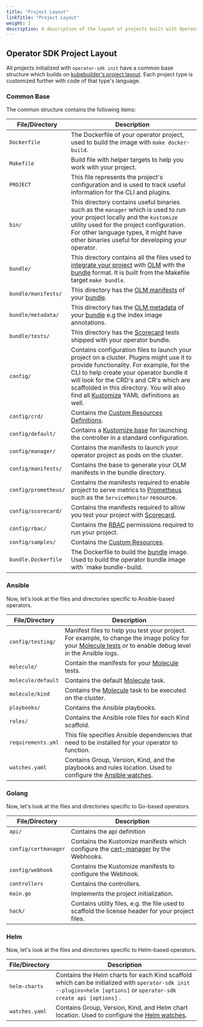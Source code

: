 ```yaml
---
title: "Project Layout"
linkTitle: "Project Layout"
weight: 2
description: A description of the layout of projects built with Operator SDK
---
```


## Operator SDK Project Layout

All projects initialized with `operator-sdk init` have a common base structure which builds on [kubebuilder's project layout][kb-whats in-a-basic-project?]. Each project type is customized further with code of that type's language.

### Common Base

The common structure contains the following items:

| File/Directory | Description | 
| ------ | ----- |
| `Dockerfile` | The Dockerfile of your operator project, used to build the image with `make docker-build`. |
| `Makefile` | Build file with helper targets to help you work with your project. |
| `PROJECT` | This file represents the project's configuration and is used to track useful information for the CLI and plugins. |
| `bin/` | This directory contains useful binaries such as the `manager` which is used to run your project locally and  the `kustomize` utility used for the project configuration. For other language types, it might have other binaries useful for developing your operator. |
| `bundle/` | This directory contains all the files used to [integrate your project][olm-integrate] with [OLM][olm] with the [bundle][bundle] format. It is built from the Makefile target `make bundle`. |
| `bundle/manifests/` | This directory has the [OLM manifests][olm-manifests] of your [bundle][bundle]. |
| `bundle/metadata/`  | This directory has the [OLM metadata][olm-metadata] of your [bundle][bundle] e.g the index image annotations. |
| `bundle/tests/` | This directory has the [Scorecard][scorecard] tests shipped with your operator bundle. |
| `config/` | Contains configuration files to launch your project on a cluster. Plugins might use it to provide functionality. For example, for the CLI  to help create your operator bundle it will look for the CRD's and CR's which are scaffolded in this directory. You will also find all [Kustomize][Kustomize] YAML definitions as well. |
| `config/crd/` | Contains the [Custom Resources Definitions][k8s-crd-doc]. |
| `config/default/` | Contains a [Kustomize base][kustomize-base] for launching the controller in a standard configuration. |
| `config/manager/` | Contains the manifests to launch your operator project as pods on the cluster. |
| `config/manifests/` | Contains the base to generate your OLM manifests in the bundle directory. |
| `config/prometheus/` | Contains the manifests required to enable project to serve metrics to [Prometheus][kb-metrics] such as the `ServiceMonitor` resource. |
| `config/scorecard/` | Contains the manifests required to allow you test your project with [Scorecard][scorecard]. |
| `config/rbac/` | Contains the [RBAC][k8s-rbac] permissions required to run your project. |
| `config/samples/` | Contains the [Custom Resources][k8s-cr-doc]. |
| `bundle.Dockerfile` |  The Dockerfile to build the [bundle][bundle] image. Used to build the operator bundle image with `make bundle-build. |

### Ansible

Now, let's look at the files and directories specific to Ansible-based operators.

| File/Directory | Description | 
| ------ | ----- |
|`config/testing/` | Manifest files to help you test your project. For example, to change the image policy for your [Molecule tests][ansible-test-guide] or to enable debug level in the Ansible logs. |
|`molecule/` | Contain the manifests for your [Molecule][molecule] tests. |
|`molecule/default` | Contains the default [Molecule][molecule] task. |
|`molecule/kind` | Contains the [Molecule][molecule] task to be executed on the cluster. |
|`playbooks/` | Contains the Ansible playbooks.|
|`roles/` | Contains the Ansible role files for each Kind scaffold. |
|`requirements.yml` | This file specifies Ansible dependencies that need to be installed for your operator to function. |
|`watches.yaml` | Contains Group, Version, Kind, and the playbooks and rules location. Used to configure the [Ansible watches][ansible-watches]. |

### Golang 

Now, let's look at the files and directories specific to Go-based operators.

| File/Directory | Description |
| ------ | ----- |
|`api/` | Contains the api definition |
|`config/certmanager` |  Contains the Kustomize manifests which configure the [cert-manager][cert-manager] by the Webhooks. |
|`config/webhook` | Contains the Kustomize manifests to configure the Webhook. |
|`controllers` |  Contains the controllers. |
|`main.go` | Implements the project initialization. |
| `hack/` | Contains utility files, e.g. the file used to scaffold the license header for your project files. |

### Helm 

Now, let's look at the files and directories specific to Helm-based operators.

| File/Directory | Description | 
| ------ | ----- |
|`helm-charts` | Contains the Helm charts for each Kind scaffold which can be initialized with `operator-sdk init --plugins=helm [options]` or `operator-sdk create api [options]` . |
|`watches.yaml` | Contains Group, Version, Kind, and Helm chart location. Used to configure the [Helm watches][helm-watches]. |

[kb-whats in-a-basic-project?]: https://book.kubebuilder.io/cronjob-tutorial/basic-project.html
[olm]: https://github.com/operator-framework/operator-lifecycle-manager
[Kustomize]: https://github.com/kubernetes-sigs/kustomize
[kustomize-base]: https://github.com/operator-framework/operator-sdk/blob/v1.4.2/testdata/go/v3/memcached-operator/config/default/kustomization.yaml
[kb-metrics]: https://book.kubebuilder.io/reference/metrics.html
[k8s-rbac]: https://kubernetes.io/docs/reference/access-authn-authz/rbac/
[k8s-cr-doc]: https://kubernetes.io/docs/concepts/extend-kubernetes/api-extension/custom-resources/#custom-resources
[k8s-crd-doc]: https://kubernetes.io/docs/tasks/extend-kubernetes/custom-resources/custom-resource-definitions/
[scorecard]: /docs/testing-operators/scorecard/
[olm-integrate]: /docs/olm-integration/
[olm-manifests]: https://github.com/operator-framework/operator-registry/tree/v1.5.3#manifest-format  
[olm-metadata]: https://github.com/operator-framework/operator-registry/blob/v1.16.1/docs/design/operator-bundle.md#bundle-manifest-format
[bundle]:https://github.com/operator-framework/operator-registry/blob/v1.16.1/docs/design/operator-bundle.md
[molecule]: https://molecule.readthedocs.io/
[ansible-watches]: /docs/building-operators/ansible/reference/watches
[ansible-test-guide]: /docs/building-operators/ansible/testing-guide
[helm-watches]: /docs/building-operators/helm/reference/watches
[cert-manager]: https://cert-manager.io/docs/
